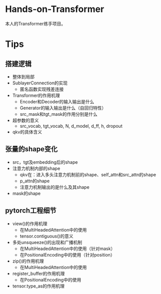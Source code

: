 # Hands-on-Transformer
本人的Transformer练手项目。

# Tips

## 搭建逻辑
+ 整体到局部
+ SublayerConnection的实现
    + 匿名函数实现残差连接
+ Transformer的作用机理
    + Encoder和Decoder的输入输出是什么
    + Generator的输入输出是什么（自回归特性）
    + src_mask和tgt_mask的作用分别是什么
+ 超参数的意义
    +  src_vocab, tgt_vocab, N, d_model, d_ff, h, dropout
+ qkv的具体含义

## 张量的shape变化
+ src，tgt及embedding后的shape
+ 注意力机制内部的shape
    + qkv在：进入多头注意力机制前的shape、self_attn和src_attn的shape
    + p_attn的shape
    + 注意力机制输出的是什么及其shape
+ mask的shape

## pytorch工程细节
+ view()的作用机理
    + 在MultiHeadedAttention中的使用
    + tensor.contiguous()的意义
+ 多处unsqueeze()的出现和广播机制
    + 在MultiHeadedAttention中的使用（针对mask）
    + 在PositionalEncoding中的使用（针对position）
+ zip()的作用机理
    + 在MultiHeadedAttention中的使用
+ register_buffer的作用机理
    + 在PositionalEncoding中的使用
+ tensor.type_as的作用机理
